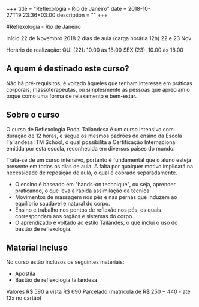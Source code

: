+++
title = "Reflexologia - Rio de Janeiro"
date = 2018-10-27T19:23:36+03:00
description = ""
+++

#Reflexologia - Rio de Janeiro

Início 22 de Novembro 2018
2 dias de aula (carga horária 12h)
22 e 23 Nov​

Horário de realização:
QUI (22): 10.00 às 18:00
SEX (23): 10.00 às 18.00

## A quem é destinado este curso?
Não há pré-requisitos, é voltado àqueles que tenham interesse em práticas corporais, massoterapeutas, ou simplesmente às pessoas que apreciam o toque como uma forma de relaxamento e bem-estar.

## Sobre o curso

O curso de Reflexologia Podal Tailandesa é um curso intensivo com duração de 12 horas, e segue os mesmos padrões de ensino da Escola Tailandesa ITM School, o qual possibilita a Certificação Internacional emitida por esta escola, reconhecida em diversos países do mundo.

Trata-se de um curso intensivo, portanto é fundamental que o aluno esteja presente em todos os dias de aula. A falta por qualquer motivo implicará na necessidade de reposição de aula, o qual é cobrado separadamente.

- O ensino é baseado em "hands-on technique", ou seja, aprender praticando, o que leva à rápida assimilação da técnica.
- Movimentos de massagem nos pés e nas pernas que induzem ao equilíbrio saudável e natural do corpo.
- Ensino e trabalho nos pontos de reflexão nos pés, os quais correspondem aos órgãos e sistemas do corpo.
- O aprendizado é voltado ao estilo Tailândes, o que inclui o uso do bastão de reflexologia.

## Material Incluso
No curso estão inclusos os seguintes materiais:
- Apostila
- Bastão de reflexologia tailandesa

Valores
R$ 590 a vista 
R$ 690 Parcelado (matrícula de R$ 250 + 440 - até 12x no cartão)